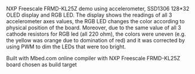 NXP Freescale FRMD-KL25Z demo using accelerometer, SSD1306 128*32 OLED display  and RGB LED. The display shows the readings of all 3 accelerometer axes values, 
the RGB LED changes the color according to physical position of the board. Moreover, due to the same value of all 3 cathode resistors for RGB led (all 220 ohm), the colors were 
uneven (e.g. the yellow was orange due to domination of red) and it was corrected by using PWM to dim the LEDs that were too bright.

Built with Mbed.com online compiler with NXP Freescale FRMD-KL25Z board chosen as build target
